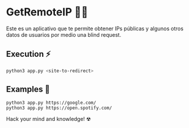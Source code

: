 # GetRemoteIP 🔎💥
Este es un aplicativo que te permite obtener IPs públicas y algunos otros datos de usuarios por medio una blind request. 

## Execution ⚡
```bash
python3 app.py <site-to-redirect>
```

## Examples 👀
```
python3 app.py https://google.com/
python3 app.py https://open.spotify.com/
```
Hack your mind and knowledge! ☢
